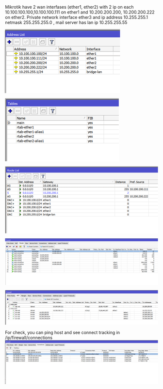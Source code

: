 Mikrotik have 2 wan interfases (ether1, ether2) with 2 ip on each 10.100.100.100,10.100.100.111 on ether1 and 10.200.200.200, 10.200.200.222 on ether2.
Private network interface ether3 and ip address 10.255.255.1 netmask 255.255.255.0 , mail server has lan ip 10.255.255.55
 
![Alt text](mikrotik-2wan-with-aliases-ip-adddress-list.png?raw=true "IP Address list")

![Alt text](mikrotik-2wan-with-aliases-routing-tables.png?raw=true "Routing tables")

![Alt text](mikrotik-2wan-with-aliases-ip-route-list.png?raw=true "IP Route list")

![Alt text](mikrotik-2wan-with-aliases-ip-firewall-mangle.png?raw=true "IP Firewall Mangle")

![Alt text](mikrotik-2wan-with-aliases-ip-firewall-nat.png?raw=true "IP Firewall Nat")






For check, you can ping host and see connect tracking in /ip/firewall/connections
![Alt text](mikrotik-2wan-with-aliases-ip-firewall-connections.png?raw=true "IP Firewall Connections")
